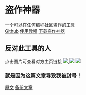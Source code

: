 # 盗作神器
一个可以在任何编程社区盗作的工具  
[Github](https://github.com/431658/scratch-project-downloader)
[使用教程](https://kdocs.cn/l/ciSQezkWQRic)
[下载盗作神器](/user.js)
## 反对此工具的人
点击图片可查看对方主页链接
[![](https://github.com/user-attachments/assets/45ea90d0-3392-4cdd-906a-5d3ecc16b649) ![](https://github.com/user-attachments/assets/a62529d6-6a3d-4e50-a23e-08d27e1f443f)](https://www.ccw.site/student/67d536733778fc282d63308e)
[![](https://github.com/user-attachments/assets/a71e7012-fb3b-4f24-8f7f-6e3e93062ecf)](https://www.ccw.site/student/6788a5c73778fc282d624110)
### 就是因为这篇文章导致我被封号！
[原文](https://learn.ccw.site/article/98607310-5255-4f2a-ac12-29faacd5deaf)
[备份文章](https://431658.github.io/scratch-project-downloader/备份文章1.html)
